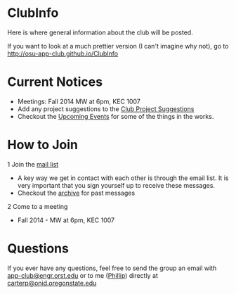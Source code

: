 ClubInfo
========

Here is where general information about the club will be posted.

If you want to look at a much prettier version (I can't imagine why not), go to http://osu-app-club.github.io/ClubInfo


Current Notices
===============
* Meetings: Fall 2014 MW at 6pm, KEC 1007
* Add any project suggestions to the [Club Project Suggestions](https://github.com/OSU-App-Club/ClubInfo/blob/master/ProjectSuggestions.md)
* Checkout the [Upcoming Events](https://github.com/OSU-App-Club/ClubInfo/blob/master/UpcomingEvents.md) for some of the things in the works.

How to Join
===========

1 Join the [mail list](http://eepurl.com/OCIPv)
  * A key way we get in contact with each other is through the email list. It is very important that you sign yourself up to receive these messages.
  * Checkout the [archive](http://engineering.oregonstate.edu/mailman/archives/public/app-club/2013-October/thread.html) for past messages

2 Come to a meeting
  * Fall 2014 - MW at 6pm, KEC 1007

Questions
=========

If you ever have any questions, feel free to send the group an email with app-club@engr.orst.edu or to me ([Phillip](https://github.com/cartermp)) directly at carterp@onid.oregonstate.edu
